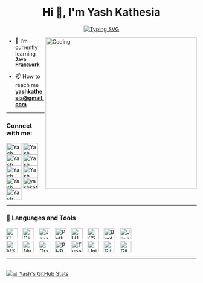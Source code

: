 <h1 align="center">Hi 👋, I'm Yash Kathesia</h1>
<p align="center">
<a href="https://git.io/typing-svg"><img src="https://readme-typing-svg.demolab.com?font=Times+New+Roman&duration=4000&pause=800&center=true&vCenter=true&random=false&width=435&lines=Passionate+about+Full+Stack+Web+Development;Interested+in+Java;Always+learning+new+things" alt="Typing SVG" /></a>
</p>
<img align="right" alt="Coding" width="400" src="https://cdn.dribbble.com/users/1162077/screenshots/3848914/programmer.gif">

- 🌱 I’m currently learning **`Java Framework`**

- 📫 How to reach me **yashkathesia@gmail.com**

---

<h3 align="left">Connect with me: </h3>
<p align="left">
    <!-- Twitter -->
    <a href="https://twitter.com/YKathesia" target="blank"><img align="center" src="https://cdn.jsdelivr.net/gh/devicons/devicon@latest/icons/twitter/twitter-original.svg" alt="Yash Kathesia" height="30" width="40" /></a>
    <!-- Linkedin -->
    <a href="https://www.linkedin.com/in/yash-kathesia-5245601a9/" target="blank"><img align="center" src="https://cdn.jsdelivr.net/gh/devicons/devicon@latest/icons/linkedin/linkedin-original.svg" alt="Yash Kathesia" height="30" width="40" /></a>
    <!-- Stackoverflow -->
    <a href="https://stackoverflow.com/users/24059744/yash-kathesia" target="blank"><img align="center" src="https://cdn.jsdelivr.net/gh/devicons/devicon@latest/icons/stackoverflow/stackoverflow-original-wordmark.svg" alt="Yash Kathesia" height="30" width="40" /></a>
    <!-- Kaggle -->
    <a href="https://www.kaggle.com/yashkathesia" target="blank"><img align="center" src="https://cdn.jsdelivr.net/gh/devicons/devicon@latest/icons/kaggle/kaggle-original-wordmark.svg" alt="Yash Kathesia" height="30" width="40" /></a>
    <!-- CodeChef -->
    <a href="https://www.codechef.com/users/yashkathesia" target="blank"><img align="center" src="https://cdn.jsdelivr.net/npm/simple-icons@3.1.0/icons/codechef.svg" alt="Yash Kathesia" height="30" width="40" /></a>
    <!-- Hackerrank -->
    <a href="https://www.hackerrank.com/profile/yash_kathesia" target="blank"><img align="center" src="https://raw.githubusercontent.com/rahuldkjain/github-profile-readme-generator/master/src/images/icons/Social/hackerrank.svg" alt="Yash Kathesia" height="30" width="40" /></a>
    <!-- Codeforces -->
    <a href="https://codeforces.com/profile/yash_kathesia" target="blank"><img align="center" src="https://raw.githubusercontent.com/rahuldkjain/github-profile-readme-generator/master/src/images/icons/Social/codeforces.svg" alt="Yash Kathesia" height="30" width="40" /></a>
    <!-- Leetcode -->
    <a href="https://leetcode.com/yashkathesia/" target="blank"><img align="center" src="https://raw.githubusercontent.com/rahuldkjain/github-profile-readme-generator/master/src/images/icons/Social/leet-code.svg" alt="yashkathesia" height="30" width="40" /></a>
    <!-- Geeksforgeeks -->
    <a href="https://auth.geeksforgeeks.org/user/yashkathesia" target="blank"><img align="center" src="https://raw.githubusercontent.com/rahuldkjain/github-profile-readme-generator/master/src/images/icons/Social/geeks-for-geeks.svg" alt="Yash Kathesia" height="30" width="40" /></a>
</p>

---

### 🧰 Languages and Tools
<p align="left">
    <!-- C -->
    <img align="left" alt="C" width="30px" style="padding-right:10px;" src="https://cdn.jsdelivr.net/gh/devicons/devicon@latest/icons/c/c-original.svg"/>
    <!-- C++ -->
    <img align="left" alt="C++" width="30px" style="padding-right:10px;" src="https://cdn.jsdelivr.net/gh/devicons/devicon@latest/icons/cplusplus/cplusplus-original.svg"/>
    <!-- Java -->
    <img align="left" alt="Java" width="30px" style="padding-right:10px;" src="https://cdn.jsdelivr.net/gh/devicons/devicon/icons/java/java-original.svg"/>
    <!-- Python -->
    <img align="left" alt="Python" width="30px" style="padding-right:10px;" src="https://cdn.jsdelivr.net/gh/devicons/devicon@latest/icons/python/python-original-wordmark.svg"/>
    <!-- HTML -->
    <img align="left" alt="HTML5" width="30px" style="padding-right:10px;" src="https://cdn.jsdelivr.net/gh/devicons/devicon@latest/icons/html5/html5-original-wordmark.svg"/>
    <!-- CSS -->
    <img align="left" alt="CSS3" width="30px" style="padding-right:10px;" src="https://cdn.jsdelivr.net/gh/devicons/devicon@latest/icons/css3/css3-original-wordmark.svg"/>
    <!-- Bootstrap -->
    <img align="left" alt="Bootstrap" width="30px" style="padding-right:10px;" src="https://cdn.jsdelivr.net/gh/devicons/devicon@latest/icons/bootstrap/bootstrap-original-wordmark.svg"/>
    <!-- JavaScript -->
    <img align="left" alt="JavaScript" width="30px" style="padding-right:10px;" src="https://cdn.jsdelivr.net/gh/devicons/devicon@latest/icons/javascript/javascript-original.svg" /> <br /> <br />
    <!-- MSSQL -->
    <img align="left" alt="MSSQL" width="30px" style="padding-right:10px;" src="https://cdn.jsdelivr.net/gh/devicons/devicon@latest/icons/microsoftsqlserver/microsoftsqlserver-original-wordmark.svg" />
    <!-- MySQL -->    
    <img align="left" alt="MySQL" width="30px" style="padding-right:10px;" src="https://cdn.jsdelivr.net/gh/devicons/devicon@latest/icons/mysql/mysql-original-wordmark.svg" />
    <!-- Oracle -->
    <img align="left" alt="Oracle" width="30px" style="padding-right:10px;" src="https://cdn.jsdelivr.net/gh/devicons/devicon@latest/icons/oracle/oracle-original.svg" />
    <!-- PHP -->
    <img align="left" alt="PHP" width="30px" style="padding-right:10px;" src="https://cdn.jsdelivr.net/gh/devicons/devicon@latest/icons/php/php-original.svg" />
    <!-- TypeScript -->
    <img align="left" alt="TypeScript" width="30px" style="padding-right:10px;" src="https://cdn.jsdelivr.net/gh/devicons/devicon@latest/icons/typescript/typescript-original.svg" />    
    <!-- Unity Game Engine -->
    <img align="left" alt="Unity Game Engine" width="30px" style="padding-right:10px;" src="https://cdn.jsdelivr.net/gh/devicons/devicon@latest/icons/unity/unity-original-wordmark.svg" />
    <!-- Git -->
    <img align="left" alt="Git" width="30px" style="padding-right:10px;" src="https://cdn.jsdelivr.net/gh/devicons/devicon/icons/git/git-original.svg" />
    <!-- GitHub -->
    <img align="left" alt="GitHub" width="30px" style="padding-right:10px;" src="https://cdn.jsdelivr.net/gh/devicons/devicon/icons/github/github-original.svg" />
</p>

<br />

---

<br /> 
<a href="https://github.com/yash-kathesia">
          <img align="center" src="https://github-readme-stats.vercel.app/api?username=yash-kathesia&count_private=true&show_icons=true&theme=swift" alt=" 📊 Yash's GitHub Stats" />
</a>
